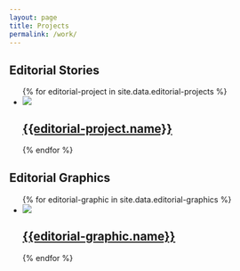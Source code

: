 ```yaml
---
layout: page
title: Projects
permalink: /work/
---
```


<h2 class="list-title">Editorial Stories</h2>
<ul class="portfolio-list">
	{% for editorial-project in site.data.editorial-projects %}
		<a href="{{editorial-project.external_url}}" target="_blank">
		  	<li>
		  		<div class="card">
		  			<!--<div class="placeholder-image"></div>-->
					<img src="{{ site.baseurl }}/images/{{ editorial-project.image }}">
					<div class="card-copy">
						<h2>{{editorial-project.name}}</h2>
					</div>
				</div>
		  	</li>
	  	</a>
	{% endfor %}
</ul>

<h2 class="list-title">Editorial Graphics</h2>
<ul class="portfolio-list">
	{% for editorial-graphic in site.data.editorial-graphics %}
		<a href="{{editorial-graphic.external_url}}" target="_blank">
		  	<li>
		  		<div class="card">
					<img src="{{ site.baseurl }}/images/{{ editorial-graphic.image }}">
					<div class="card-copy">
						<h2>{{editorial-graphic.name}}</h2>
					</div>
				</div>
		  	</li>
	  	</a>
	{% endfor %}
</ul>